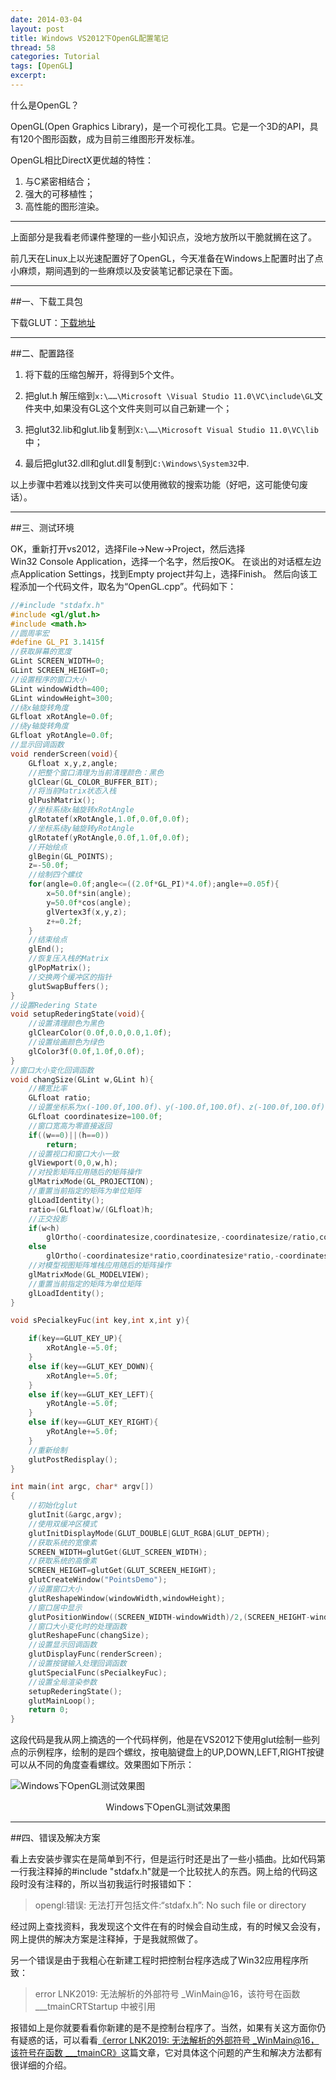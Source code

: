```yaml
---
date: 2014-03-04
layout: post
title: Windows VS2012下OpenGL配置笔记
thread: 58
categories: Tutorial
tags: [OpenGL]
excerpt: 
---
```


什么是OpenGL？

OpenGL(Open Graphics Library)，是一个可视化工具。它是一个3D的API，具有120个图形函数，成为目前三维图形开发标准。

OpenGL相比DirectX更优越的特性：

1. 与C紧密相结合；
2. 强大的可移植性；
3. 高性能的图形渲染。

----

上面部分是我看老师课件整理的一些小知识点，没地方放所以干脆就搁在这了。

前几天在Linux上以光速配置好了OpenGL，今天准备在Windows上配置时出了点小麻烦，期间遇到的一些麻烦以及安装笔记都记录在下面。

----

##一、下载工具包

下载GLUT：[下载地址](http://www.opengl.org/resources/libraries/glut/glutdlls37beta.zip)

----

##二、配置路径

1. 将下载的压缩包解开，将得到5个文件。

2. 把glut.h 解压缩到`x:\……\Microsoft \Visual Studio 11.0\VC\include\GL`文件夹中,如果没有GL这个文件夹则可以自己新建一个；

3. 把glut32.lib和glut.lib复制到`X:\……\Microsoft Visual Studio 11.0\VC\lib`中；

4. 最后把glut32.dll和glut.dll复制到`C:\Windows\System32`中.

以上步骤中若难以找到文件夹可以使用微软的搜索功能（好吧，这可能使句废话）。

----

##三、测试环境

OK，重新打开vs2012，选择File->New->Project，然后选择Win32 Console Application，选择一个名字，然后按OK。 在谈出的对话框左边点Application Settings，找到Empty project并勾上，选择Finish。 然后向该工程添加一个代码文件，取名为“OpenGL.cpp”。代码如下：

```c
//#include "stdafx.h"
#include <gl/glut.h>
#include <math.h>
//圆周率宏
#define GL_PI 3.1415f
//获取屏幕的宽度
GLint SCREEN_WIDTH=0;
GLint SCREEN_HEIGHT=0;
//设置程序的窗口大小
GLint windowWidth=400;
GLint windowHeight=300;
//绕x轴旋转角度
GLfloat xRotAngle=0.0f;
//绕y轴旋转角度
GLfloat yRotAngle=0.0f;
//显示回调函数
void renderScreen(void){
	GLfloat x,y,z,angle;
	//把整个窗口清理为当前清理颜色：黑色
	glClear(GL_COLOR_BUFFER_BIT);
	//将当前Matrix状态入栈
	glPushMatrix();
	//坐标系绕x轴旋转xRotAngle
	glRotatef(xRotAngle,1.0f,0.0f,0.0f);
	//坐标系绕y轴旋转yRotAngle
	glRotatef(yRotAngle,0.0f,1.0f,0.0f);
	//开始绘点
	glBegin(GL_POINTS);
	z=-50.0f;
	//绘制四个螺纹
	for(angle=0.0f;angle<=((2.0f*GL_PI)*4.0f);angle+=0.05f){
		x=50.0f*sin(angle);
		y=50.0f*cos(angle);
		glVertex3f(x,y,z);
		z+=0.2f;
	}
	//结束绘点
	glEnd();
	//恢复压入栈的Matrix
	glPopMatrix();
	//交换两个缓冲区的指针
	glutSwapBuffers();
}
//设置Redering State 
void setupRederingState(void){
	//设置清理颜色为黑色
	glClearColor(0.0f,0.0,0.0,1.0f);
	//设置绘画颜色为绿色
	glColor3f(0.0f,1.0f,0.0f);
}
//窗口大小变化回调函数
void changSize(GLint w,GLint h){
	//横宽比率
	GLfloat ratio;
	//设置坐标系为x(-100.0f,100.0f)、y(-100.0f,100.0f)、z(-100.0f,100.0f)
	GLfloat coordinatesize=100.0f;
	//窗口宽高为零直接返回
	if((w==0)||(h==0))
		return;
	//设置视口和窗口大小一致
	glViewport(0,0,w,h);
	//对投影矩阵应用随后的矩阵操作
	glMatrixMode(GL_PROJECTION);
	//重置当前指定的矩阵为单位矩阵　
	glLoadIdentity();
	ratio=(GLfloat)w/(GLfloat)h;
	//正交投影
	if(w<h)
		glOrtho(-coordinatesize,coordinatesize,-coordinatesize/ratio,coordinatesize/ratio,-coordinatesize,coordinatesize);
	else
		glOrtho(-coordinatesize*ratio,coordinatesize*ratio,-coordinatesize,coordinatesize,-coordinatesize,coordinatesize);
	//对模型视图矩阵堆栈应用随后的矩阵操作
	glMatrixMode(GL_MODELVIEW);
	//重置当前指定的矩阵为单位矩阵　
	glLoadIdentity();
}

void sPecialkeyFuc(int key,int x,int y){

	if(key==GLUT_KEY_UP){
		xRotAngle-=5.0f;
	}
	else if(key==GLUT_KEY_DOWN){
		xRotAngle+=5.0f;
	}
	else if(key==GLUT_KEY_LEFT){
		yRotAngle-=5.0f;
	}
	else if(key==GLUT_KEY_RIGHT){
		yRotAngle+=5.0f;
	}
	//重新绘制
	glutPostRedisplay();
}

int main(int argc, char* argv[])
{
	//初始化glut 
	glutInit(&argc,argv);
	//使用双缓冲区模式
	glutInitDisplayMode(GLUT_DOUBLE|GLUT_RGBA|GLUT_DEPTH);
	//获取系统的宽像素
	SCREEN_WIDTH=glutGet(GLUT_SCREEN_WIDTH);
	//获取系统的高像素
	SCREEN_HEIGHT=glutGet(GLUT_SCREEN_HEIGHT);
	glutCreateWindow("PointsDemo");
	//设置窗口大小
	glutReshapeWindow(windowWidth,windowHeight);
	//窗口居中显示
	glutPositionWindow((SCREEN_WIDTH-windowWidth)/2,(SCREEN_HEIGHT-windowHeight)/2);
	//窗口大小变化时的处理函数
	glutReshapeFunc(changSize);
	//设置显示回调函数 
	glutDisplayFunc(renderScreen);
	//设置按键输入处理回调函数
	glutSpecialFunc(sPecialkeyFuc);
	//设置全局渲染参数
	setupRederingState();
	glutMainLoop();
	return 0;
}
```

这段代码是我从网上摘选的一个代码样例，他是在VS2012下使用glut绘制一些列点的示例程序，绘制的是四个螺纹，按电脑键盘上的UP,DOWN,LEFT,RIGHT按键可以从不同的角度查看螺纹。效果图如下所示：

![](/assets/2014-03-04-windowsopenglexample.png "Windows下OpenGL测试效果图")
<center>Windows下OpenGL测试效果图</center>

----

##四、错误及解决方案

看上去安装步骤实在是简单到不行，但是运行时还是出了一些小插曲。比如代码第一行我注释掉的#include "stdafx.h"就是一个比较扰人的东西。网上给的代码这段时没有注释的，所以当初我运行时报错如下：

>opengl:错误: 无法打开包括文件:“stdafx.h”: No such file or directory

经过网上查找资料，我发现这个文件在有的时候会自动生成，有的时候又会没有，网上提供的解决方案是注释掉，于是我就照做了。

另一个错误是由于我粗心在新建工程时把控制台程序选成了Win32应用程序所致：

>error LNK2019: 无法解析的外部符号 \_WinMain@16，该符号在函数 \___tmainCRTStartup 中被引用

报错如上是你就要看看你新建的是不是控制台程序了。当然，如果有关这方面你仍有疑惑的话，可以看看[《error LNK2019: 无法解析的外部符号 \_WinMain@16，该符号在函数 \___tmainCR》](http://blog.csdn.net/playstudy/article/details/6661868)这篇文章，它对具体这个问题的产生和解决方法都有很详细的介绍。